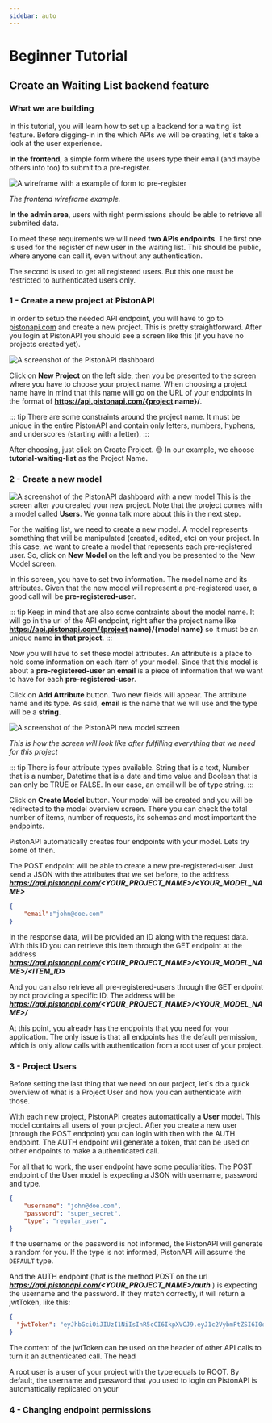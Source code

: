 ```yaml
---
sidebar: auto
---
```

# Beginner Tutorial

## Create an Waiting List backend feature

### What we are building

In this tutorial, you will learn how to set up a backend for a waiting list feature. Before digging-in in the which APIs we will be creating, let's take a look at the user experience.

**In the frontend**,  a simple form where the users type their email (and maybe others info too) to submit to a pre-register.

![A wireframe with a example of form to pre-register](./waiting-list-images/wireframe.png)

_The frontend wireframe example._

**In the admin area**, users with right permissions should be able to retrieve all submited data.

To meet these requirements we will need **two APIs endpoints**. The first one is used for the register of new user in the waiting list. This should be public, where anyone can call it, even without any authentication.

The second is used to get all registered users. But this one must be restricted to authenticated users only.

### 1 - Create a new project at PistonAPI

In order to setup the needed API endpoint, you will have to go to [pistonapi.com](https://pistonapi.com) and create a new project. This is pretty straightforward. After you login at PistonAPI you should see a screen like this (if you have no projects created yet).

![A screenshot of the PistonAPI dashboard](./waiting-list-images/dashboard.png)

Click on **New Project** on the left side, then you be presented to the screen where you have to choose your project name. When choosing a project name have in mind that this name will go on the URL of your endpoints in the format of **https://api.pistonapi.com/{project name}/**.

::: tip
There are some constraints around the project name. It must be unique in the entire PistonAPI and contain only letters, numbers, hyphens, and underscores (starting with a letter).
:::

After choosing, just click on Create Project. 😊 In our example, we choose **tutorial-waiting-list** as the Project Name. 

### 2 - Create a new model

![A screenshot of the PistonAPI dashboard with a new model](./waiting-list-images/dashboard-w-model.png) This is the screen after you created your new project. Note that the project comes with a model called **Users**. We gonna talk more about this in the next step.

For the waiting list, we need to create a new model. A model represents something that will be manipulated (created, edited, etc) on your project. In this case, we want to create a model that represents each pre-registered user. So, click on **New Model** on the left and you be presented to the New Model screen.

In this screen, you have to set two information. The model name and its attributes. Given that the new model will represent a pre-registered user, a good call will be **pre-registered-user**.

::: tip
Keep in mind that are also some contraints about the model name. It will go in the url of the API endpoint, right after the project name like **https://api.pistonapi.com/{project name}/{model name}** so it must be an unique name **in that project**.
:::

Now you will have to set these model attributes. An attribute is a place to hold some information on each item of your model. Since that this model is about a **pre-registered-user** an **email** is a piece of information that we want to have for each **pre-registered-user**.

Click on **Add Attribute** button. Two new fields will appear. The attribute name and its type. As said, **email** is the name that we will use and the type will be a **string**.

![A screenshot of the PistonAPI new model screen](./waiting-list-images/new-model.png)

_This is how the screen will look like after fulfilling everything that we need for this project_

::: tip
There is four attribute types available. String that is a text, Number that is a number, Datetime that is a date and time value and Boolean that is can only be TRUE or FALSE. In our case, an email will be of type string.
:::

Click on **Create Model** button. Your model will be created and you will be redirected to the model overview screen. There you can check the total number of items, number of requests, its schemas and most important the endpoints.

PistonAPI automatically creates four endpoints with your model. Lets try some of then.

The POST endpoint will be able to create a new pre-registered-user. Just send a JSON with the attributes that we set before, to the address ***https://api.pistonapi.com/<YOUR_PROJECT_NAME>/<YOUR_MODEL_NAME>***

```json
{
    "email":"john@doe.com"
}
```

In the response data, will be provided an ID along with the request data. With this ID you can retrieve this item through the GET endpoint at the address ***https://api.pistonapi.com/<YOUR_PROJECT_NAME>/<YOUR_MODEL_NAME>/<ITEM_ID>***

And you can also retrieve all pre-registered-users through the GET endpoint by not providing a specific ID. The address will be ***https://api.pistonapi.com/<YOUR_PROJECT_NAME>/<YOUR_MODEL_NAME>/***

At this point, you already has the endpoints that you need for your application. The only issue is that all endpoints has the default permission, which is only allow calls with authentication from a root user of your project.

### 3 - Project Users

Before setting the last thing that we need on our project, let`s do a quick overview of what is a Project User and how you can authenticate with those.

With each new project, PistonAPI creates automattically a **User** model. This model contains all users of your project. After you create a new user (through the POST endpoint) you can login with then with the AUTH endpoint. The AUTH endpoint will generate a token, that can be used on other endpoints to make a authenticated call.

For all that to work, the user endpoint have some peculiarities. The POST endpoint of the User model is expecting a JSON with username, password and type.

``` json
{
    "username": "john@doe.com",
    "password": "super_secret",
    "type": "regular_user",
}
```

If the username or the password is not informed, the PistonAPI will generate a random for you. If the type is not informed, PistonAPI will assume the `DEFAULT` type.

And the AUTH endpoint (that is the method POST on the url ***https://api.pistonapi.com/<YOUR_PROJECT_NAME>/auth*** ) is expecting the username and the password. If they match correctly, it will return a jwtToken, like this:

``` json
{
  "jwtToken": "eyJhbGciOiJIUzI1NiIsInR5cCI6IkpXVCJ9.eyJ1c2VybmFtZSI6I0dXRvcmlhbC13YWl0aW5nLWxpc3QiXSwiaWF0IjoxNjEzMjMxMDYyfQ.SQMlSyVPdCf7VlnDpiFjFxdRwmspqwAzOkJre-l6jZQ"
}
```

The content of the jwtToken can be used on the header of other API calls to turn it an authenticated call. The head



A root user is a user of your project with the type equals to ROOT. By default, the username and password that you used to login on PistonAPI is automattically replicated on your 

### 4 - Changing endpoint permissions
